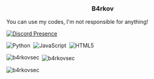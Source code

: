
<h3 align="center">B4rkov</h3>
<p>
You can use my codes, I'm not responsible for anything!
</p>

[![Discord Presence](https://lanyard.cnrad.dev/api/1207107827164778497)](https://discord.com/users/1207107827164778497)

![Python](https://img.shields.io/badge/python-%239b44c7.svg?style=for-the-badge&logo=python&logoColor=white)&nbsp;
![JavaScript](https://img.shields.io/badge/javascript-%23323330.svg?style=for-the-badge&logo=javascript&logoColor=%23F7DF1E)&nbsp;
![HTML5](https://img.shields.io/badge/html-%23e48316.svg?style=for-the-badge&logo=html5&logoColor=white)&nbsp;


<p><img align="left" src="https://github-readme-stats.vercel.app/api/top-langs?username=b4rkovsec&show_icons=true&locale=en&layout=compact" alt="b4rkovsec" /></p>

<p>&nbsp;<img align="center" src="https://github-readme-stats.vercel.app/api?username=b4rkovsec&show_icons=true&locale=en" alt="b4rkovsec" /></p>

<p><img align="center" src="https://github-readme-streak-stats.herokuapp.com/?user=b4rkovsec&" alt="b4rkovsec" /></p>
